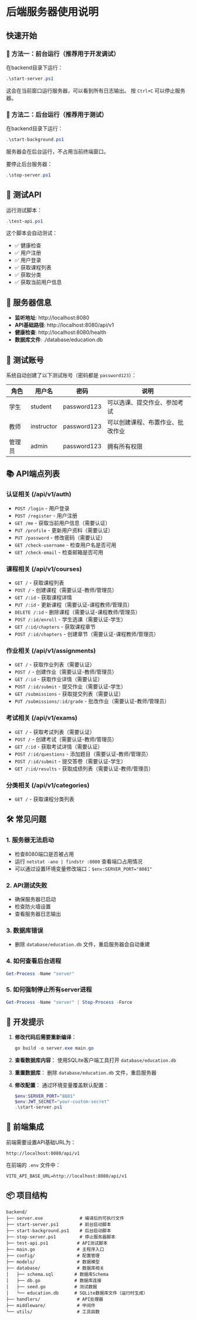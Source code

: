 # 后端服务器使用说明

## 快速开始

### 🚀 方法一：前台运行（推荐用于开发调试）

在backend目录下运行：
```powershell
.\start-server.ps1
```

这会在当前窗口运行服务器，可以看到所有日志输出。
按 `Ctrl+C` 可以停止服务器。

### 🚀 方法二：后台运行（推荐用于测试）

在backend目录下运行：
```powershell
.\start-background.ps1
```

服务器会在后台运行，不占用当前终端窗口。

要停止后台服务器：
```powershell
.\stop-server.ps1
```

## 🧪 测试API

运行测试脚本：
```powershell
.\test-api.ps1
```

这个脚本会自动测试：
- ✅ 健康检查
- ✅ 用户注册
- ✅ 用户登录
- ✅ 获取课程列表
- ✅ 获取分类
- ✅ 获取当前用户信息

## 📍 服务器信息

- **监听地址**: http://localhost:8080
- **API基础路径**: http://localhost:8080/api/v1
- **健康检查**: http://localhost:8080/health
- **数据库文件**: ./database/education.db

## 👤 测试账号

系统自动创建了以下测试账号（密码都是 `password123`）：

| 角色 | 用户名 | 密码 | 说明 |
|------|--------|------|------|
| 学生 | student | password123 | 可以选课、提交作业、参加考试 |
| 教师 | instructor | password123 | 可以创建课程、布置作业、批改作业 |
| 管理员 | admin | password123 | 拥有所有权限 |

## 📚 API端点列表

### 认证相关 (/api/v1/auth)
- `POST /login` - 用户登录
- `POST /register` - 用户注册
- `GET /me` - 获取当前用户信息（需要认证）
- `PUT /profile` - 更新用户资料（需要认证）
- `PUT /password` - 修改密码（需要认证）
- `GET /check-username` - 检查用户名是否可用
- `GET /check-email` - 检查邮箱是否可用

### 课程相关 (/api/v1/courses)
- `GET /` - 获取课程列表
- `POST /` - 创建课程（需要认证-教师/管理员）
- `GET /:id` - 获取课程详情
- `PUT /:id` - 更新课程（需要认证-课程教师/管理员）
- `DELETE /:id` - 删除课程（需要认证-课程教师/管理员）
- `POST /:id/enroll` - 学生选课（需要认证-学生）
- `GET /:id/chapters` - 获取课程章节
- `POST /:id/chapters` - 创建章节（需要认证-课程教师/管理员）

### 作业相关 (/api/v1/assignments)
- `GET /` - 获取作业列表（需要认证）
- `POST /` - 创建作业（需要认证-教师/管理员）
- `GET /:id` - 获取作业详情（需要认证）
- `POST /:id/submit` - 提交作业（需要认证-学生）
- `GET /submissions` - 获取提交列表（需要认证）
- `PUT /submissions/:id/grade` - 批改作业（需要认证-教师/管理员）

### 考试相关 (/api/v1/exams)
- `GET /` - 获取考试列表（需要认证）
- `POST /` - 创建考试（需要认证-教师/管理员）
- `GET /:id` - 获取考试详情（需要认证）
- `POST /:id/questions` - 添加题目（需要认证-教师/管理员）
- `POST /:id/submit` - 提交答卷（需要认证-学生）
- `GET /:id/results` - 获取成绩列表（需要认证-教师/管理员）

### 分类相关 (/api/v1/categories)
- `GET /` - 获取课程分类列表

## 🛠️ 常见问题

### 1. 服务器无法启动
- 检查8080端口是否被占用
- 运行 `netstat -ano | findstr :8080` 查看端口占用情况
- 可以通过设置环境变量修改端口：`$env:SERVER_PORT="8081"`

### 2. API测试失败
- 确保服务器已启动
- 检查防火墙设置
- 查看服务器日志输出

### 3. 数据库错误
- 删除 `database/education.db` 文件，重启服务器会自动重建

### 4. 如何查看后台进程
```powershell
Get-Process -Name "server"
```

### 5. 如何强制停止所有server进程
```powershell
Get-Process -Name "server" | Stop-Process -Force
```

## 📝 开发提示

1. **修改代码后需要重新编译**：
   ```powershell
   go build -o server.exe main.go
   ```

2. **查看数据库内容**：
   使用SQLite客户端工具打开 `database/education.db`

3. **重置数据库**：
   删除 `database/education.db` 文件，重启服务器

4. **修改配置**：
   通过环境变量覆盖默认配置：
   ```powershell
   $env:SERVER_PORT="8081"
   $env:JWT_SECRET="your-custom-secret"
   .\start-server.ps1
   ```

## 🔗 前端集成

前端需要设置API基础URL为：
```
http://localhost:8080/api/v1
```

在前端的 `.env` 文件中：
```
VITE_API_BASE_URL=http://localhost:8080/api/v1
```

## 📦 项目结构

```
backend/
├── server.exe              # 编译后的可执行文件
├── start-server.ps1        # 前台启动脚本
├── start-background.ps1    # 后台启动脚本
├── stop-server.ps1         # 停止服务器脚本
├── test-api.ps1           # API测试脚本
├── main.go                # 主程序入口
├── config/                # 配置管理
├── models/                # 数据模型
├── database/              # 数据库相关
│   ├── schema.sql        # 数据库Schema
│   ├── db.go             # 数据库连接
│   ├── seed.go           # 测试数据
│   └── education.db      # SQLite数据库文件（运行时生成）
├── handlers/              # API处理器
├── middleware/            # 中间件
└── utils/                 # 工具函数
```

